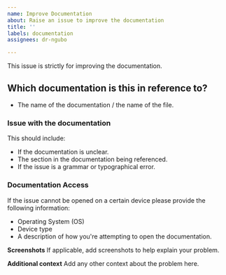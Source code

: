 ```yaml
---
name: Improve Documentation
about: Raise an issue to improve the documentation
title: ''
labels: documentation
assignees: dr-ngubo

---
```


This issue is strictly for improving the documentation.

## Which documentation is this in reference to?

- The name of the documentation / the name of the file.

### Issue with the documentation

This should include:

- If the documentation is unclear.
- The section in the documentation being referenced.
- If the issue is a grammar or typographical error.

### Documentation Access

If the issue cannot be opened on a certain device please provide the following information:

- Operating System (OS)
- Device type
- A description of how you're attempting to open the documentation.

**Screenshots**
If applicable, add screenshots to help explain your problem.

**Additional context**
Add any other context about the problem here.
